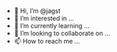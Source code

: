 - 👋 Hi, I’m @jagst
- 👀 I’m interested in ...
- 🌱 I’m currently learning ...
- 💞️ I’m looking to collaborate on ...
- 📫 How to reach me ...

<!---
jagst/jagst is a ✨ special ✨ repository because its `README.md` (this file) appears on your GitHub profile.
You can click the Preview link to take a look at your changes.
--->
